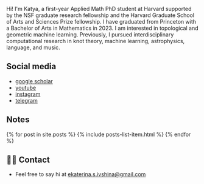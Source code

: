 ---
---

Hi! I'm Katya, a first-year Applied Math PhD student at Harvard supported by the NSF graduate research fellowship and the Harvard Graduate School of Arts and Sciences Prize fellowship. I have graduated from Princeton with a Bachelor of Arts in Mathematics in 2023. I am interested in topological and geometric machine learning. Previously, I pursued interdisciplinary computational research in knot theory, machine learning, astrophysics, language, and music.  

## Social media
- [google scholar](https://scholar.google.com/citations?view_op=list_works&hl=en&authuser=1&user=06fe_usAAAAJ)
- [youtube](https://www.youtube.com/channel/UCwt427dz_HUxJ7AV4C-n8IQ)
- [instagram](https://www.instagram.com/katya.ivshina/)
- [telegram](https://t.me/katiai)

## Notes
{% for post in site.posts %}
{% include posts-list-item.html %}
{% endfor %}

 
## 👋🏻 Contact

- Feel free to say hi at ekaterina.s.ivshina@gmail.com
 
 
